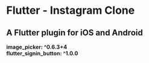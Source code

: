 # Flutter - Instagram Clone


## A Flutter plugin for iOS and Android
**image_picker: ^0.6.3+4**<br/>
**flutter_signin_button: ^1.0.0**
